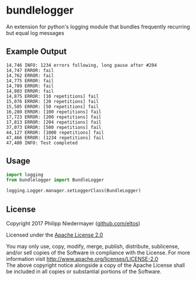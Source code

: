 # bundlelogger
An extension for python's logging module that bundles frequently recurring but equal log messages

## Example Output
    14,746 INFO: 1234 errors following, long pause after #204
    14,747 ERROR: fail
    14,762 ERROR: fail
    14,775 ERROR: fail
    14,789 ERROR: fail
    14,803 ERROR: fail
    14,875 ERROR: [10 repetitions] fail
    15,076 ERROR: [20 repetitions] fail
    15,505 ERROR: [50 repetitions] fail
    16,280 ERROR: [100 repetitions] fail
    17,723 ERROR: [200 repetitions] fail
    17,813 ERROR: [204 repetitions] fail
    37,073 ERROR: [500 repetitions] fail
    44,127 ERROR: [1000 repetitions] fail
    47,466 ERROR: [1234 repetitions] fail
    47,480 INFO: Test completed
        
## Usage
```python  
import logging
from bundlelogger import BundleLogger

logging.Logger.manager.setLoggerClass(BundleLogger)
```
## License

Copyright 2017 Philipp Niedermayer ([github.com/eltos](https://github.com/eltos))

Licensed under the [Apache License 2.0](http://www.apache.org/licenses/LICENSE-2.0)  


You may only use, copy, modify, merge, publish, distribute, sublicense, and/or sell copies of the Software in compliance with the License. For more information visit http://www.apache.org/licenses/LICENSE-2.0  
The above copyright notice alongside a copy of the Apache License shall be included in all copies or substantial portions of the Software.
